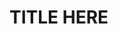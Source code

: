 <conf style='display:none'>
title: 在Github Pages上搭建静态博客站点
cate: magic
permalink: http://sniky.github.com/magic/How-blog-on-github-pages.html
tags: git, python
author: me
</conf>

TITLE HERE
====
